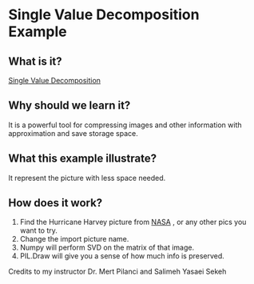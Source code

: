 # Single Value Decomposition Example

## What is it?
[Single Value Decomposition](http://mathworld.wolfram.com/SingularValueDecomposition.html)

## Why should we learn it?
It is a powerful tool for compressing images and other information 
with approximation and save storage space.

## What this example illustrate?
It represent the picture with less space needed.

## How does it work?
1. Find the Hurricane Harvey picture from [NASA](
https://www.nasa.gov/sites/default/files/thumbnails/image/harvey-saturday-goes7am.jpg)
, or any other pics you want to try.
2. Change the import picture name.
3. Numpy will perform SVD on the matrix of that image.
4. PIL.Draw will give you a sense of how much info is preserved.

Credits to my instructor Dr. Mert Pilanci and Salimeh Yasaei Sekeh
